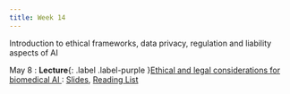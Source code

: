 ```yaml
---
title: Week 14
---
```


Introduction to ethical frameworks, data privacy, regulation and liability aspects of AI

May 8
: **Lecture**{: .label .label-purple }[Ethical and legal considerations for biomedical AI ](/BMI702/lectures/week14)
  : [Slides](BMI702/assets/sgerke-BMI702-L14.pdf), [Reading List](/BMI702/lectures/week14)

